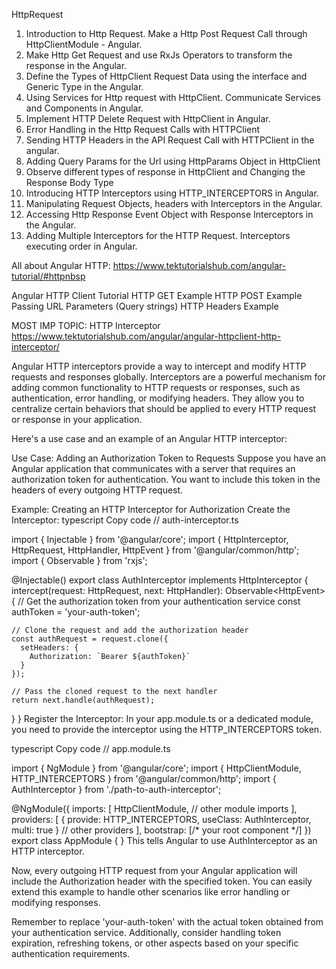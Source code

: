 HttpRequest

1. Introduction to Http Request. Make a Http Post Request Call through HttpClientModule - Angular.
2. Make Http Get Request and use RxJs Operators to transform the response in the Angular.
4. Define the Types of HttpClient Request Data using the interface and Generic Type in the Angular.
5. Using Services for Http request with HttpClient. Communicate Services and Components in Angular.
6. Implement HTTP Delete Request with HttpClient in Angular.
7. Error Handling in the Http Request Calls with HTTPClient
8. Sending HTTP Headers in the API Request Call with HTTPClient in the angular.
9. Adding Query Params for the Url using HttpParams Object in HttpClient
10. Observe different types of response in HttpClient and Changing the Response Body Type
11. Introducing HTTP Interceptors using HTTP_INTERCEPTORS in Angular.
12. Manipulating Request Objects, headers with Interceptors in the Angular.
13. Accessing Http Response Event Object with Response Interceptors in the Angular.
14. Adding Multiple Interceptors for the HTTP Request. Interceptors executing order in Angular.

All about Angular HTTP:
https://www.tektutorialshub.com/angular-tutorial/#httpnbsp


Angular HTTP Client Tutorial
HTTP GET Example
HTTP POST Example
Passing URL Parameters (Query strings)
HTTP Headers Example


MOST IMP TOPIC: HTTP Interceptor
https://www.tektutorialshub.com/angular/angular-httpclient-http-interceptor/

Angular HTTP interceptors provide a way to intercept and modify HTTP requests and responses globally. Interceptors are a powerful mechanism for adding common functionality to HTTP requests or responses, such as authentication, error handling, or modifying headers. They allow you to centralize certain behaviors that should be applied to every HTTP request or response in your application.

Here's a use case and an example of an Angular HTTP interceptor:

Use Case: Adding an Authorization Token to Requests
Suppose you have an Angular application that communicates with a server that requires an authorization token for authentication. You want to include this token in the headers of every outgoing HTTP request.

Example: Creating an HTTP Interceptor for Authorization
Create the Interceptor:
typescript
Copy code
// auth-interceptor.ts

import { Injectable } from '@angular/core';
import { HttpInterceptor, HttpRequest, HttpHandler, HttpEvent } from '@angular/common/http';
import { Observable } from 'rxjs';

@Injectable()
export class AuthInterceptor implements HttpInterceptor {
  intercept(request: HttpRequest<any>, next: HttpHandler): Observable<HttpEvent<any>> {
    // Get the authorization token from your authentication service
    const authToken = 'your-auth-token';

    // Clone the request and add the authorization header
    const authRequest = request.clone({
      setHeaders: {
        Authorization: `Bearer ${authToken}`
      }
    });

    // Pass the cloned request to the next handler
    return next.handle(authRequest);
  }
}
Register the Interceptor:
In your app.module.ts or a dedicated module, you need to provide the interceptor using the HTTP_INTERCEPTORS token.

typescript
Copy code
// app.module.ts

import { NgModule } from '@angular/core';
import { HttpClientModule, HTTP_INTERCEPTORS } from '@angular/common/http';
import { AuthInterceptor } from './path-to-auth-interceptor';

@NgModule({
  imports: [
    HttpClientModule,
    // other module imports
  ],
  providers: [
    {
      provide: HTTP_INTERCEPTORS,
      useClass: AuthInterceptor,
      multi: true
    }
    // other providers
  ],
  bootstrap: [/* your root component */]
})
export class AppModule { }
This tells Angular to use AuthInterceptor as an HTTP interceptor.

Now, every outgoing HTTP request from your Angular application will include the Authorization header with the specified token. You can easily extend this example to handle other scenarios like error handling or modifying responses.

Remember to replace 'your-auth-token' with the actual token obtained from your authentication service. Additionally, consider handling token expiration, refreshing tokens, or other aspects based on your specific authentication requirements.